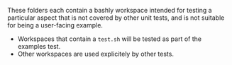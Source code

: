 These folders each contain a bashly workspace intended for testing a particular
aspect that is not covered by other unit tests, and is not suitable for being
a user-facing example.

- Workspaces that contain a `test.sh` will be tested as part of the examples
  test.
- Other workspaces are used explicitely by other tests.
